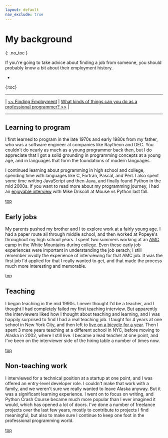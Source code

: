 ```yaml
---
layout: default
nav_exclude: true
---
```


# My background
{: .no_toc }

If you're going to take advice about finding a job from someone, you should probably know a bit about their employment history.

* 
{:toc}

---

| [<< Finding Employment](../../finding_employment/) | [What kinds of things can you do as a professional programmer? >>]() |

---

## Learning to program

I first learned to program in the late 1970s and early 1980s from my father, who was a software engineer at companies like Raytheon and DEC. You couldn't do nearly as much as a young programmer back then, but I do appreciate that I got a solid grounding in programming concepts at a young age, and in languages that form the foundations of modern languages.

I continued learning about programming in high school and college, spending time with languages like C, Fortran, Pascal, and Perl. I also spent some time writing JavaScript and then Java, and finally found Python in the mid 2000s. If you want to read more about my programming journey, I had an [enjoyable interview](http://www.blog.pythonlibrary.org/2019/08/05/pydev-of-the-week-eric-matthes/) with Mike Driscoll at Mouse vs Python last fall.

[top](#top)

## Early jobs

My parents pushed my brother and I to explore work at a fairly young age. I had a paper route all through middle school, and then worked at Popeye's throughout my high school years. I spent two summers working at an [AMC camp](https://amccoldrivercamp.org) in the White Mountains during college. Even these early job experiences were important in understanding the job serach; I still remember vividly the experience of interviewing for that AMC job. It was the first job I'd applied for that I really wanted to get, and that made the process much more interesting and memorable.

[top](#top)

## Teaching

I began teaching in the mid 1990s. I never thought I'd be a teacher, and I thought I had completely failed my first teaching interview. But apparently the interviewers liked how I thought about teaching and learning, and I was happily surprised to find I had a real teaching job. I taught for 4 years at one school in New York City, and then left to [live on a bicycle for a year](https://www.amazon.com/Road-Alaska-Eric-Matthes/dp/1544175965). Then I spent 3 more years teaching at a different school in NYC, before moving to Alaska in 2002, where I still live. I became a lead teacher at one point, and I've been on the interviewer side of the hiring table a number of times now.

[top](#top)

## Non-teaching work

I interviewed for a technical position at a startup at one point, and I was offered an entry-level developer role. I couldn't make that work with a family, and we weren't sure we really wanted to leave Alaska anyway. But it was a significant learning experience. I went on to focus on writing, and Python Crash Course became much more popular than I ever imagined it would, which has opened a lot of doors. I've done a number of freelance projects over the last few years, mostly to contribute to projects I find meaningful, but also to make sure I continue to keep one foot in the professional programming world.

[top](#top)
